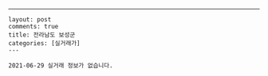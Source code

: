 ---
    layout: post
    comments: true
    title: 전라남도 보성군
    categories: [실거래가]
    ---

    2021-06-29 실거래 정보가 없습니다.

    